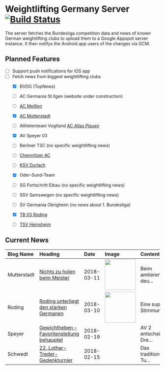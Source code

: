 # Weightlifting Germany Server [![Build Status](https://travis-ci.org/WGierke/weightlifting_germany_server.svg?branch=master)](https://travis-ci.org/WGierke/weightlifting_germany_server)

The server fetches the Bundesliga competition data and news of known German weightlifting clubs to upload them to a Google Appspot server instance.
It then notifys the Android app users of the changes via GCM.

## Planned Features
- [ ] Support push notifications for iOS app  
- [ ] Fetch news from biggest weightlifting clubs
    - [X] BVDG (TopNews)
    - [ ] AC Germania St.Ilgen (website under construction)
    - [ ] [AC Meißen](http://www.ac-meissen.de/index.php?start=1)
    - [X] [AC Mutterstadt](http://www.ac-mutterstadt.de/index.php?start=1)
    - [ ] Athletenteam Vogtland [AC Atlas Plauen](https://acatlas.wordpress.com/)
    - [X] AV Speyer 03
    - [ ] Berliner TSC (no specific weightlifting news)
    - [ ] [Chemnitzer AC](http://chemnitzer-athletenclub.de/aktuelles/news/page/1/)
    - [ ] [KSV Durlach](http://ksvdurlach.de/news?page_n54=1)
    - [X] Oder-Sund-Team
    - [ ] SG Fortschritt Eibau (no specific weightlifting news)
    - [ ] SSV Samswegen (no specific weightlifting news)
    - [ ] SV Germania Obrigheim (no news about 1. Bundesliga)
    - [X] [TB 03 Roding](http://www.tb03-gewichtheben.de/page/1/)
    - [ ] [TSV Heinsheim](http://gewichtheben.tsv-heinsheim.de/index.php?start=1)


## Current News

| Blog Name   | Heading                                                                                                                             | Date       | Image                                                                                              | Content                 |
|:------------|:------------------------------------------------------------------------------------------------------------------------------------|:-----------|:---------------------------------------------------------------------------------------------------|:------------------------|
| Mutterstadt | [Nichts zu holen beim Meister](http://www.ac-mutterstadt.de/index.php?start=0&heading=ad92d4034bf336c8685b1abdb72dd9491520722800.0) | 2018-03-11 | <img src='http://www.ac-mutterstadt.de//images/Prot-Spey-Mrz18.JPG' width='100px'/>                | Beim amtierenden deu... |
| Roding      | [Roding unterliegt den starken Germanen](http://www.tb03-gewichtheben.de/2018/03/roding-unterliegt-den-starken-germanen/)           | 2018-03-10 | <img src='http://www.tb03-gewichtheben.de/wp-content/uploads/2018/03/IMG_1204.jpg' width='100px'/> | Eine super Stimmung ... |
| Speyer      | [Gewichtheben – Favoritenstellung behauptet](http://www.av03-speyer.de/2018/02/gewichtheben-favoritenstellung-behauptet/)           | 2018-02-19 |                                                                                                    | AV 2 entscheidet Dre... |
| Schwedt     | [22. Lothar-Treder-Gedenkturnier](http://gewichtheben.blauweiss65-schwedt.de/?p=7679)                                               | 2018-02-15 |                                                                                                    | Das traditionelle Tu... |